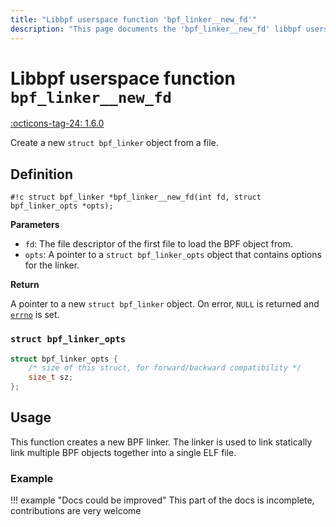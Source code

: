```yaml
---
title: "Libbpf userspace function 'bpf_linker__new_fd'"
description: "This page documents the 'bpf_linker__new_fd' libbpf userspace function, including its definition, usage, and examples."
---
```

# Libbpf userspace function `bpf_linker__new_fd`

<!-- [LIBBPF_TAG] -->
[:octicons-tag-24: 1.6.0](https://github.com/libbpf/libbpf/releases/tag/v1.6.0)
<!-- [/LIBBPF_TAG] -->

Create a new `struct bpf_linker` object from a file.

## Definition

`#!c struct bpf_linker *bpf_linker__new_fd(int fd, struct bpf_linker_opts *opts);`

**Parameters**

- `fd`: The file descriptor of the first file to load the BPF object from.
- `opts`: A pointer to a `struct bpf_linker_opts` object that contains options for the linker.

**Return**

A pointer to a new `struct bpf_linker` object. On error, `NULL` is returned and [`errno`](https://man7.org/linux/man-pages/man3/errno.3.html) is set.

### `struct bpf_linker_opts`

```c
struct bpf_linker_opts {
    /* size of this struct, for forward/backward compatibility */
    size_t sz;
};
```

## Usage

This function creates a new BPF linker. The linker is used to link statically link multiple BPF objects together into a single ELF file.

### Example

!!! example "Docs could be improved"
    This part of the docs is incomplete, contributions are very welcome
